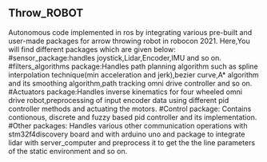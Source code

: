 ## Throw_ROBOT
Autonomous code implemented in ros by integrating various pre-built and user-made packages for arrow throwing robot in robocon 2021.
Here,You will find different packages which are given below:
#sensor_package:handles joystick,Lidar,Encoder,IMU and so on.
#filters_algorithms package:Handles path planning algorithm such as spline interpolation technique(min acceleration and jerk),bezier curve,A* algorithm and its smoothing algorithm,path tracking omni drive controller and so on.
#Actuators package:Handles inverse kinematics for four wheeled omni drive robot,preprocessing of input encoder data using different pid controller methods and actuating the motors.
#Control package: Contains contionous, discrete and fuzzy based pid controller and its implementation.
#Other packages: Handles various other communication operations with stm32f4discovery board and with arduino uno and package to integrate lidar with server_computer and preprocess it to get the the line parameters of the static environment and so on.

